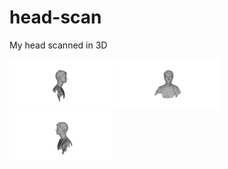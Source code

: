 # head-scan
My head scanned in 3D

<img src="img/brooks-bust01.png" width="33%">
<img src="img/brooks-bust02.png" width="33%">
<img src="img/brooks-bust03.png" width="33%">


